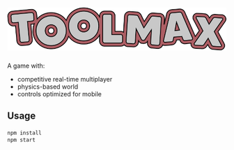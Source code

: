 
# ![Toolmax](public/img/title.svg)

A game with:
- competitive real-time multiplayer
- physics-based world
- controls optimized for mobile

## Usage

```
npm install
npm start
```
